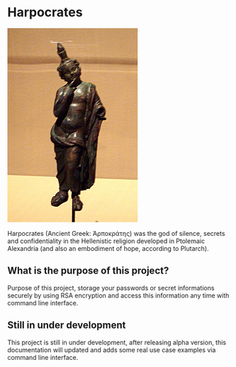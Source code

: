 # Harpocrates

![Harpocrates](https://raw.githubusercontent.com/blueskan/harpocrates/master/resource/harpocrates.jpg)

Harpocrates (Ancient Greek: Ἁρποκράτης) was the god of silence, secrets and confidentiality in the Hellenistic religion developed in Ptolemaic Alexandria (and also an embodiment of hope, according to Plutarch).

## What is the purpose of this project?

Purpose of this project, storage your passwords or secret informations securely by using RSA encryption and access this information any time with command line interface. 

## Still in under development

This project is still in under development, after releasing alpha version, this documentation will updated and adds some real use case examples via command line interface.